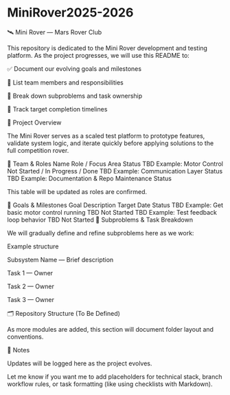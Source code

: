 # MiniRover2025-2026

🛰️ Mini Rover — Mars Rover Club

This repository is dedicated to the Mini Rover development and testing platform.
As the project progresses, we will use this README to:

✅ Document our evolving goals and milestones

👤 List team members and responsibilities

🎯 Break down subproblems and task ownership

🚀 Track target completion timelines

📌 Project Overview

The Mini Rover serves as a scaled test platform to prototype features, validate system logic, and iterate quickly before applying solutions to the full competition rover.

👥 Team & Roles
Name	Role / Focus Area	Status
TBD	Example: Motor Control	Not Started / In Progress / Done
TBD	Example: Communication Layer	Status
TBD	Example: Documentation & Repo Maintenance	Status

This table will be updated as roles are confirmed.

🎯 Goals & Milestones
Goal	Description	Target Date	Status
TBD	Example: Get basic motor control running	TBD	Not Started
TBD	Example: Test feedback loop behavior	TBD	Not Started
🧩 Subproblems & Task Breakdown

We will gradually define and refine subproblems here as we work:

Example structure

Subsystem Name — Brief description

Task 1 — Owner

Task 2 — Owner

Task 3 — Owner

🗂 Repository Structure (To Be Defined)

As more modules are added, this section will document folder layout and conventions.

📝 Notes

Updates will be logged here as the project evolves.

Let me know if you want me to add placeholders for technical stack, branch workflow rules, or task formatting (like using checklists with Markdown).
